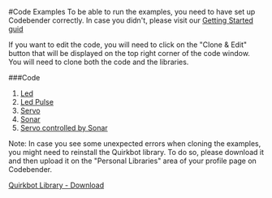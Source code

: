 #Code Examples
To be able to run the examples, you need to have set up Codebender correctly. In case you didn't, please visit our [Getting Started guid]()

If you want to edit the code, you will need to click on the "Clone & Edit" button that will be displayed on the top right corner of the code window. You will need to clone both the code and the libraries.

###Code
1. [Led](examples/led.md)
2. [Led Pulse](examples/led-pulse.md)
3. [Servo](examples/servo.md)
4. [Sonar](examples/sonar.md)
5. [Servo controlled by Sonar](examples/servo-sonar.md)

Note: In case you see some unexpected errors when cloning the examples, you might need to reinstall the Quirkbot library. To do so, please download it and then upload it on the "Personal Libraries" area of your profile page on Codebender.

[Quirkbot Library - Download](https://github.com/KidsHackDay/Quirkbot/archive/master.zip)
